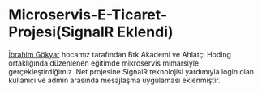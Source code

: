 # Microservis-E-Ticaret-Projesi(SignalR Eklendi)

[İbrahim Gökyar](https://www.linkedin.com/in/ibrahimgokyar/) hocamız tarafından Btk Akademi ve Ahlatçı Hoding ortaklığında düzenlenen eğitimde mikroservis mimarsiyle gerçekleştirdiğimiz .Net projesine SignalR teknolojisi yardımıyla login olan kullanıcı ve admin arasında mesajlaşma uygulaması eklenmiştir.





